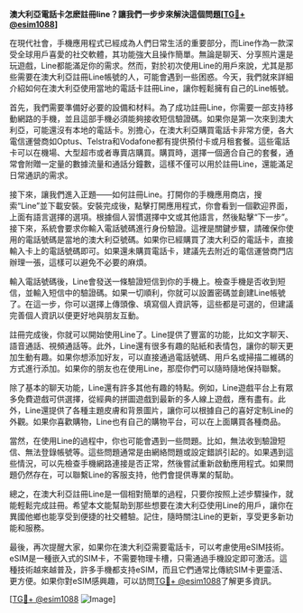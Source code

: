 **澳大利亞電話卡怎麽註冊line？讓我們一步步來解決這個問題[[TG💪+ @esim1088](https://t.me/s/esim1088)]**

在現代社會，手機應用程式已經成為人們日常生活的重要部分，而Line作為一款深受全球用戶喜愛的社交軟體，其功能強大且操作簡單。無論是聊天、分享照片還是玩遊戲，Line都能滿足你的需求。然而，對於初次使用Line的用戶來說，尤其是那些需要在澳大利亞註冊Line帳號的人，可能會遇到一些困惑。今天，我們就來詳細介紹如何在澳大利亞使用當地的電話卡註冊Line，讓你輕鬆擁有自己的Line帳號。

首先，我們需要準備好必要的設備和材料。為了成功註冊Line，你需要一部支持移動網路的手機，並且這部手機必須能夠接收短信驗證碼。如果你是第一次來到澳大利亞，可能還沒有本地的電話卡。別擔心，在澳大利亞購買電話卡非常方便，各大電信運營商如Optus、Telstra和Vodafone都有提供預付卡或月租套餐。這些電話卡可以在機場、大型超市或者專賣店購買。購買時，選擇一個適合自己的套餐，通常會附贈一定量的數據流量和通話分鐘數，這樣不僅可以用於註冊Line，還能滿足日常通訊的需求。

接下來，讓我們進入正題——如何註冊Line。打開你的手機應用商店，搜索“Line”並下載安裝。安裝完成後，點擊打開應用程式，你會看到一個歡迎界面，上面有語言選擇的選項。根據個人習慣選擇中文或其他語言，然後點擊“下一步”。接下來，系統會要求你輸入電話號碼進行身份驗證。這裡是關鍵步驟，請確保你使用的電話號碼是當地的澳大利亞號碼。如果你已經購買了澳大利亞的電話卡，直接輸入卡上的電話號碼即可。如果還未購買電話卡，建議先去附近的電信運營商門店辦理一張，這樣可以避免不必要的麻煩。

輸入電話號碼後，Line會發送一條驗證短信到你的手機上。檢查手機是否收到短信，並輸入短信中的驗證碼。如果一切順利，你就可以設置密碼並創建Line帳號了。在這一步，你可以選擇上傳頭像、填寫個人資訊等，這些都是可選的，但建議完善個人資訊以便更好地與朋友互動。

註冊完成後，你就可以開始使用Line了。Line提供了豐富的功能，比如文字聊天、語音通話、視頻通話等。此外，Line還有很多有趣的貼紙和表情包，讓你的聊天更加生動有趣。如果你想添加好友，可以直接通過電話號碼、用戶名或掃描二維碼的方式進行添加。如果你的朋友也在使用Line，那麼你們可以隨時隨地保持聯繫。

除了基本的聊天功能，Line還有許多其他有趣的特點。例如，Line遊戲平台上有眾多免費遊戲可供選擇，從經典的拼圖遊戲到最新的多人線上遊戲，應有盡有。此外，Line還提供了各種主題皮膚和背景圖片，讓你可以根據自己的喜好定制Line的外觀。如果你喜歡購物，Line也有自己的購物平台，可以在上面購買各種商品。

當然，在使用Line的過程中，你也可能會遇到一些問題。比如，無法收到驗證短信、無法登錄帳號等。這些問題通常是由網絡問題或設定錯誤引起的。如果遇到這些情況，可以先檢查手機網路連接是否正常，然後嘗試重新啟動應用程式。如果問題仍然存在，可以聯繫Line的客服支持，他們會提供專業的幫助。

總之，在澳大利亞註冊Line是一個相對簡單的過程，只要你按照上述步驟操作，就能輕鬆完成註冊。希望本文能幫助到那些想要在澳大利亞使用Line的用戶，讓你在異國他鄉也能享受到便捷的社交體驗。記住，隨時關注Line的更新，享受更多新功能和服務。

最後，再次提醒大家，如果你在澳大利亞需要電話卡，可以考慮使用eSIM技術。eSIM是一種嵌入式的SIM卡，不需要物理卡槽，只需通過手機設定即可激活。這種技術越來越普及，許多手機都支持eSIM，而且它們通常比傳統SIM卡更靈活、更方便。如果你對eSIM感興趣，可以訪問[TG💪+ @esim1088](https://t.me/s/esim1088)了解更多資訊。

[[TG💪+ @esim1088](https://t.me/s/esim1088) ![Image](https://i.postimg.cc/4NQfJmqS/Snipaste-2025-05-13-00-14-12.png)]